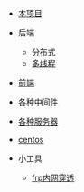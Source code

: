 * [本项目](/docsify/ex)

* 后端
  * [分布式](/java/empty)
  * [多线程](/java/empty2)

* [前端](/javascript/empty)

* [各种中间件](/mw/empty)

* [各种服务器](/serve/empty)

* [centos](/centos/empty)

* 小工具
  * [frp内网穿透](/gadgets/frp)

